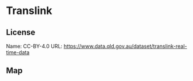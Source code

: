 # Translink
    
## License

Name: CC-BY-4.0
URL: https://www.data.qld.gov.au/dataset/translink-real-time-data

## Map

<WorldMap topic="stefan/public-transport/Translink/vehicle_positions/#" />
